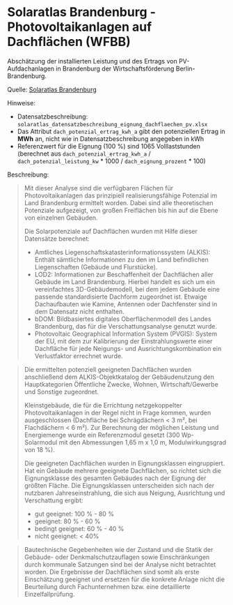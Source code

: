 # Solaratlas Brandenburg - Photovoltaikanlagen auf Dachflächen (WFBB)

Abschätzung der installierten Leistung und des Ertrags von PV-Aufdachanlagen in
Brandenburg der Wirtschaftsförderung Berlin-Brandenburg.

Quelle:
[Solaratlas Brandenburg](https://energieportal-brandenburg.de/cms/inhalte/tools/solaratlas-brandenburg/datenservice)

Hinweise:

- Datensatzbeschreibung:
  `solaratlas_datensatzbeschreibung_eignung_dachflaechen_pv.xlsx`
- Das Attribut `dach_potenzial_ertrag_kwh_a` gibt den potenziellen Ertrag in
  **MWh** an, nicht wie in Datensatzbeschreibung angegeben in kWh
- Referenzwert für die Eignung (100 %) sind 1065 Volllaststunden (berechnet aus
  `dach_potenzial_ertrag_kwh_a` / `dach_potenzial_leistung_kw`  * 1000 /
  `dach_eignung_prozent` * 100)

Beschreibung:

> Mit dieser Analyse sind die verfügbaren Flächen für Photovoltaikanlagen das
> prinzipiell realisierungsfähige Potenzial im Land Brandenburg ermittelt
> worden.
> Dabei sind alle theoretischen Potenziale aufgezeigt, von großen Freiflächen
> bis
> hin auf die Ebene von einzelnen Gebäuden.
>
> Die Solarpotenziale auf Dachflächen wurden mit Hilfe dieser Datensätze
> berechnet:
>
> - Amtliches Liegenschaftskatasterinformationssystem (ALKIS): Enthält sämtliche
    Informationen zu den im Land befindlichen Liegenschaften (Gebäude und
    Flurstücke).
> - LOD2: Informationen zur Beschaffenheit der Dachflächen aller Gebäude im Land
    Brandenburg. Hierbei handelt es sich um ein vereinfachtes 3D-Gebäudemodell,
    bei dem jedem Gebäude eine passende standardisierte Dachform zugeordnet ist.
    Etwaige Dachaufbauten wie Kamine, Antennen oder Dachfenster sind in dem
    Datensatz nicht enthalten.
> - bDOM: Bildbasiertes digitales Oberflächenmodell des Landes Brandenburg, das
    für die Verschattungsanalyse genutzt wurde.
> - Photovoltaic Geographical Information System (PVGIS): System der EU, mit dem
    zur Kalibrierung der Einstrahlungswerte einer Dachfläche für jede Neigungs-
    und Ausrichtungskombination ein Verlustfaktor errechnet wurde.

> Die ermittelten potenziell geeigneten Dachflächen wurden anschließend dem
> ALKIS-Objektkatalog der Gebäudenutzung den Hauptkategorien Öffentliche Zwecke,
> Wohnen, Wirtschaft/Gewerbe und Sonstige zugeordnet.
>
> Kleinstgebäude, die für die Errichtung netzgekoppelter Photovoltaikanlagen in
> der Regel nicht in Frage kommen, wurden ausgeschlossen (Dachfläche bei
> Schrägdächern < 3 m², bei Flachdächern < 6 m²). Zur Berechnung der möglichen
> Leistung und Energiemenge wurde ein Referenzmodul gesetzt (300 Wp-Solarmodul mit
> den Abmessungen 1,65 m x 1,0 m, Modulwirkungsgrad von 18 %).
>
> Die geeigneten Dachflächen wurden in Eignungsklassen eingruppiert. Hat ein
> Gebäude mehrere geeignete Dachflächen, so richtet sich die Eignungsklasse des
> gesamten Gebäudes nach der Eignung der größten Fläche. Die Eignungsklassen
> unterscheiden sich nach der nutzbaren Jahreseinstrahlung, die sich aus Neigung,
> Ausrichtung und Verschattung ergibt:
>
> - gut geeignet: 100 % - 80 %
> - geeignet: 80 % - 60 %
> - bedingt geeignet: 60 % - 40 %
> - nicht geeignet: < 40%

> Bautechnische Gegebenheiten wie der Zustand und die Statik der Gebäude- oder
> Denkmalschutzauflagen sowie Einschränkungen durch kommunale Satzungen sind bei
> der Analyse nicht betrachtet worden. Die Ergebnisse der Dachflächen sind somit
> als erste Einschätzung geeignet und ersetzen für die konkrete Anlage nicht die
> Beurteilung durch Fachunternehmen bzw. eine detaillierte Einzelfallprüfung.
